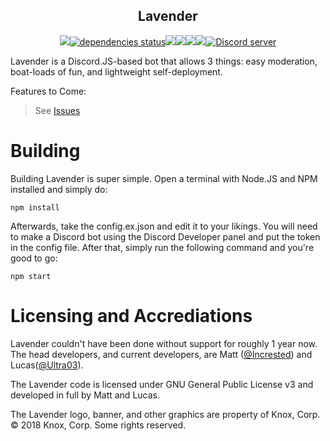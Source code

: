 <div align="center">
	<h2> Lavender </h2>
	<p>	
    <a class="badge-align" href="https://www.codacy.com/app/KnoxCorp/Lavender?utm_source=github.com&amp;utm_medium=referral&amp;utm_content=KnoxDevTeam/Lavender&amp;utm_campaign=Badge_Grade"><img src="https://api.codacy.com/project/badge/Grade/8d6c96634d3e4bc4b5bb0933ce383d46"/></a><a class="badge" href="http://david-dm.org/knoxdevteam/lavender" data-reactid="26"><img src="http://david-dm.org/knoxdevteam/lavender/status.svg" alt="dependencies status" data-reactid="27"></a><a href="https://circleci.com/gh/KnoxDevTeam"><img src="https://img.shields.io/circleci/project/github/KnoxDevTeam/Lavender.svg" /></a><img src="https://ci.appveyor.com/api/projects/status/1jrup0e7v2xl7w9m/branch/master?svg=true" data-reactid="28"><a href="https://travis-ci.org/KnoxDevTeam/Lavender"><img src="https://travis-ci.org/KnoxDevTeam/Lavender.svg?branch=master" /></a><a href="https://mikuchan.me"><img src="https://img.shields.io/github/downloads/KnoxDevTeam/Lavender/total.svg" /></a><a href="https://discord.gg/MaK7BtW"><img src="https://discordapp.com/api/guilds/366247860502659084/embed.png" alt="Discord server" /></a>
	</p>
</div>

Lavender is a Discord.JS-based bot that allows 3 things: easy moderation, boat-loads of fun, and lightweight self-deployment.

Features to Come:
> See [Issues](https://github.com/KnoxDevTeam/Lavender/issues)

# Building
Building Lavender is super simple. Open a terminal with Node.JS and NPM installed and simply do:
```
npm install
```
Afterwards, take the config.ex.json and edit it to your likings. You will need to make a Discord bot using the Discord Developer panel and put the token in the config file. After that, simply run the following command and you're good to go:
```
npm start
```

# Licensing and Accrediations
Lavender couldn't have been done without support for roughly 1 year now. The head developers, and current developers, are Matt ([@Incrested](https://github.com/Incrested)) and Lucas([@Ultra03](https://github.com/Ultra03)).

The Lavender code is licensed under GNU General Public License v3 and developed in full by Matt and Lucas.

The Lavender logo, banner, and other graphics are property of Knox, Corp. &copy; 2018 Knox, Corp. Some rights reserved.

